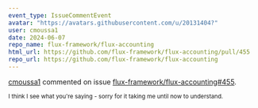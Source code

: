 ```yaml
---
event_type: IssueCommentEvent
avatar: "https://avatars.githubusercontent.com/u/20131404?"
user: cmoussa1
date: 2024-06-07
repo_name: flux-framework/flux-accounting
html_url: https://github.com/flux-framework/flux-accounting/pull/455
repo_url: https://github.com/flux-framework/flux-accounting
---
```


<a href='https://github.com/cmoussa1' target='_blank'>cmoussa1</a> commented on issue <a href='https://github.com/flux-framework/flux-accounting/pull/455' target='_blank'>flux-framework/flux-accounting#455</a>.

<small>I think I see what you're saying - sorry for it taking me until now to understand. 